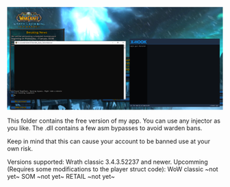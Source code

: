 <img src="Preview.png">

This folder contains the free version of my app.
You can use any injector as you like. The .dll contains a few asm bypasses to avoid warden bans. 

Keep in mind that this can cause your account to be banned use at your own risk. 



Versions supported:
Wrath classic 3.4.3.52237 and newer.
Upcomming (Requires some modifications to the player struct code):
WoW classic ~not yet~
SOM ~not yet~
RETAIL ~not yet~
